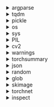 <details><summary>argparse</summary>

- parse=argparse.ArgumentParser() //创建一个参数解析器  
- parse.add_argument()  //添加解析的参数  
  - 必填的参数 不带前缀的 
  - 选填的参数 '--' or '-' 前缀
  - 参数属性: 
    - name：添加前缀决定是必填还是选填  
    - type：int，float，bool，str  
    - default：默认值   
    - help：帮助信息，描述参数用途  
    - 其他属性不常用，待了解  
- args=parse.parse_args()    //获取并解析录入的参数  
- args.name   //使用参数

</details>

<details><summary>tqdm</summary>

- tqdm(iterator,desc='',unit='') //处理迭代器时，输出处理进度    
  - iterator：迭代器,list等...  
  - desc:描述信息  
  - unit:显示单位名称 'unit/s'  
- 每n个输出一次：  
  ```python
  with tqdm(iterator) as pbar:
    pbar.update(n)  
  ```
- 给进度条添加描述信息:  
  `tqdm(iterator).set_description('')`    
</details>

<details><summary>pickle</summary>

- 用来保存，读取数据,可读性差，所以别人不能看懂,但是效率高  
- pickle.dump(object,file,protocol) //序列化对象到file文件,protocol：0表示文本文件，1表示二进制形式  
- pickle.load(file） //从文件中反序列化对象  
</details>

<details><summary>os</summary>

- os.system(shell脚本)       //Python中执行shell脚本的命令，os.system调用系统shell执行接口  
</details>

<details><summary>sys</summary>

- sys.argv[i]  //输入系统的参数，sys.argv[0]通常是执行的程序文件，sys.argv[1:]后是输入程序的参数  
</details>

<details><summary>PIL</summary>


</details>

<details><summary>cv2</summary>

图像变换：实质是矩阵运算，图像矩阵\*变换矩阵    
伸缩，平移，旋转，切变（坐标轴旋转角度不同时的旋转）：可用仿射变换矩阵表示  
图像深度变换：投影变换或又叫透视变换  
图像变换实现的思路：1 先得到变换矩阵（可手工或通过函数得到） 2进行图像变换  
- cv2.getRotationMatrix2D()//旋转矩阵  
  - point,旋转中心坐标  
  - angle in degrees,旋转角度  
  - scale，伸缩尺寸  
- cv2.getAffineTransform()//仿射变换矩阵   
  - (point,point,point)//转换之前三个点  
  - (point,point,point)//转换之前三个点  
  - 得到平面上的仿射变换矩阵：2\*3矩阵  
- cv2.getPerspectiveTransform()//透视变换矩阵  
  - (point,point,point,point)//转换之前四个点  
  - (point,point,point,point)//转换之前四个点  
  - 得到透视变换矩阵：3\*3矩阵  
- cv2.warpAffine()//放射变换，返回变换后矩阵   
  - src,源图像  
  - matrix，变换矩阵  
  - size，输出尺寸  
  - interpolation,插值方法  
  - bordertype,填充方式  
  - bordervalue，填充值(常量填充时使用)    
- cv2.warpPerspective()//透视变换  
  - src,源图像  
  - matrix,变换矩阵  
  - size,输出尺寸  
  - interpolation,插值方法  
  - bordermode,边界填充方式  
  - borderValue，填充值(常量填充时使用)  

</details>

<details><summary>warnings</summary>

warnings.warn('')//发出警告，但是不影响程序执行  
</details>
 
<details><summary>torchsummary</summary>

summary(model,inputsize()) //输出模型结构及相关参数统计，改善交互性  
</details>

<details><summary>json</summary>


</details>

<details><summary>random</summary>


</details>

<details><summary>glob</summary>
  
glob是python自带的一个文件操作相关模块，用它可以查找符合自己目的文件，类死于Windows下的文件搜索，支持通配符操作。
“\*”：代表0个或者多个字符；  
“？”：代表一个字符；  
“[]”：匹配指定范围内的字符，如[0-9]匹配数字；主要有以下2个主要方法。    
- glob.glob  
  返回所有匹配文件的路径列表(list)；只搜索当前文件夹，不会搜索文件夹中的子文件夹。  
  参数为路径字符串(绝对路径 or 相对路径)  
  ```python
  import glob
  glob.glob('*.txt')    #这里就是获取此文件的路径下所有的txt文件并返回一个list。如QQ.txt、44.txt
  glob.glob('glob_?.png')    #这里就是获取路径下所有的 glob_().png文件并返回一个list，如：glob_1.png\glob_q.png
  glob.glob('glob_[0-9].png')    #这里就是获取次路径下下划线后面数字是-0-9的文件并返回为一个list
  glob.glob('glob_[0-9].*')    #这里就是获取路径下所有文件名为glob_(0-9范围内)的所有文件
  ```
- glob.iglob
  返回的是迭代器，其他与glob.glob()相同。
  ```python 
  import glob
  file_name = glob.iglob('*.png')
  print(file_name)
  for png in file_name:
      print(png)
  ```
</details>

<details><summary>skimage</summary>
  
- skimage.io  
  - io.imread('')  
  - io.imshow(img)  
  - io.imsave('',img)  
</details>

<details><summary>torchnet</summary>
  
  
</details>

<details><summary>inspect</summary>
  
用来获取对象或方法的的信息。  
inspect.getsource(object)//输出对象的源代码?
inspect.getmembers(object,predicate=None)//获取对象的属性，predicate可以设置筛选条件，以元组为元素的列表返回  
</details>
